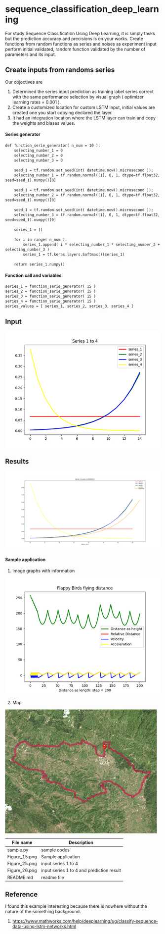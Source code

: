 # sequence_classification_deep_learning
For study Sequence Classification Using Deep Learning, it is simply tasks but the prediction accuracy and precisions is on your works. Create functions from random functions as series and noises as experiment input perform initial validated, random function validated by the number of parameters and its input.

## Create inputs from randoms series ##

Our objectives are
1. Determined the series input prediction as training label series correct with the same performance selection by visual graph ( optimizer learning rates = 0.001 ).
2. Create a customized location for custom LSTM input, initial values are created one you start copying declared the layer.
3. It had an integration location where the LSTM layer can train and copy the weights and biases values.

#### Series generator ####

```
def function_serie_generator( n_num = 10 ):
    selecting_number_1 = 0
    selecting_number_2 = 0
    selecting_number_3 = 0
	
    seed_1 = tf.random.set_seed(int( datetime.now().microsecond ));
    selecting_number_1 = tf.random.normal([1], 0, 1, dtype=tf.float32, seed=seed_1).numpy()[0]
	
    seed_1 = tf.random.set_seed(int( datetime.now().microsecond ));
    selecting_number_2 = tf.random.normal([1], 0, 1, dtype=tf.float32, seed=seed_1).numpy()[0]
	
    seed_1 = tf.random.set_seed(int( datetime.now().microsecond ));
    selecting_number_3 = tf.random.normal([1], 0, 1, dtype=tf.float32, seed=seed_1).numpy()[0]
	
    series_1 = []
    
    for i in range( n_num ):
        series_1.append( i * selecting_number_1 * selecting_number_2 + selecting_number_3 )
        series_1 = tf.keras.layers.Softmax()(series_1)
	
	return series_1.numpy()
```

#### Function call and variables ####

```
series_1 = function_serie_generator( 15 )
series_2 = function_serie_generator( 15 )
series_3 = function_serie_generator( 15 )
series_4 = function_serie_generator( 15 )
series_values = [ series_1, series_2, series_3, series_4 ]
```

## Input ##

![Input](https://github.com/jkaewprateep/sequence_classification_deep_learning/blob/main/Figure_25.png "Input")

## Results ##

![Results](https://github.com/jkaewprateep/sequence_classification_deep_learning/blob/main/Figure_26.png "Results")

#### Sample application ####

1. Image graphs with information

![Sample application](https://github.com/jkaewprateep/sequence_classification_deep_learning/blob/main/Figure_15.png "Sample application")

2. Map

![Map](https://github.com/jkaewprateep/sequence_classification_deep_learning/blob/main/MapTrace110203.jpeg "Map")

| File name | Description |
--- | --- |
| sample.py | sample codes |
| Figure_15.png | Sample application |
| Figure_25.png | input series 1 to 4 |
| Figure_26.png | input series 1 to 4 and prediction result |
| README.md | readme file |

## Reference ##

I found this example interesting because there is nowhere without the nature of the something background.

1. https://www.mathworks.com/help/deeplearning/ug/classify-sequence-data-using-lstm-networks.html
